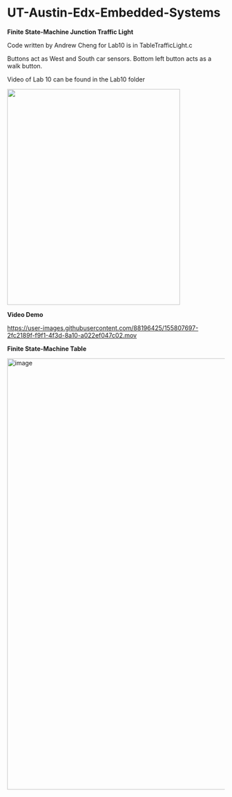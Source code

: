 # UT-Austin-Edx-Embedded-Systems

**Finite State-Machine Junction Traffic Light**

Code written by Andrew Cheng for Lab10 is in TableTrafficLight.c

Buttons act as West and South car sensors. Bottom left button acts as a walk button. 

Video of Lab 10 can be found in the Lab10 folder

<img src="https://user-images.githubusercontent.com/88196425/155691996-956d8a23-df50-403b-85f2-2735281af8ab.jpg" width="400" height="500">

**Video Demo**

https://user-images.githubusercontent.com/88196425/155807697-2fc2189f-f9f1-4f3d-8a10-a022ef047c02.mov

**Finite State-Machine Table**

<img width="999" alt="image" src="https://user-images.githubusercontent.com/88196425/155694275-6b91dfe9-eacd-4dd9-a0b3-119efa983351.png">
